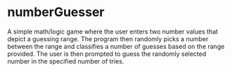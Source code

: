 # numberGuesser
A simple math/logic game where the user enters two number values that depict a guessing range. The program then randomly picks a number between the range and classifies a number of guesses based on the range provided. The user is then prompted to guess the randomly selected number in the specified number of tries.
